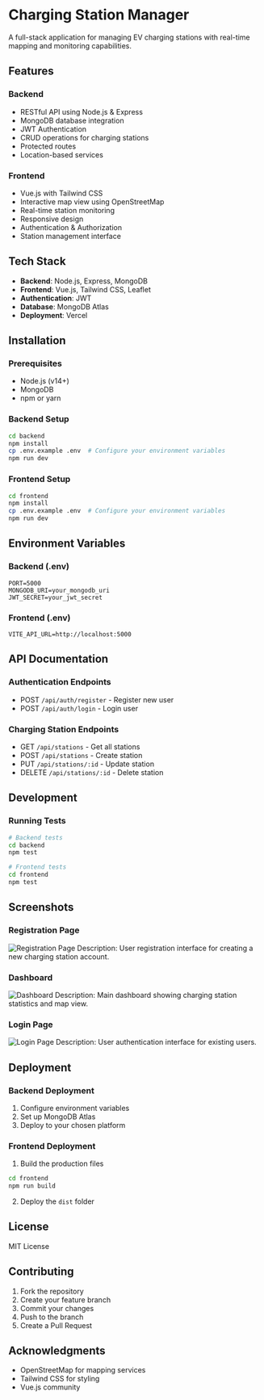 #  Charging Station Manager

A full-stack application for managing EV charging stations with real-time mapping and monitoring capabilities.

##  Features

### Backend
- RESTful API using Node.js & Express
- MongoDB database integration
- JWT Authentication
- CRUD operations for charging stations
- Protected routes
- Location-based services

### Frontend
- Vue.js with Tailwind CSS
- Interactive map view using OpenStreetMap
- Real-time station monitoring
- Responsive design
- Authentication & Authorization
- Station management interface

##  Tech Stack

- **Backend**: Node.js, Express, MongoDB
- **Frontend**: Vue.js, Tailwind CSS, Leaflet
- **Authentication**: JWT
- **Database**: MongoDB Atlas
- **Deployment**: Vercel

## Installation

### Prerequisites
- Node.js (v14+)
- MongoDB
- npm or yarn

### Backend Setup
```bash
cd backend
npm install
cp .env.example .env  # Configure your environment variables
npm run dev
```

### Frontend Setup
```bash
cd frontend
npm install
cp .env.example .env  # Configure your environment variables
npm run dev
```

##  Environment Variables

### Backend (.env)
```
PORT=5000
MONGODB_URI=your_mongodb_uri
JWT_SECRET=your_jwt_secret
```

### Frontend (.env)
```
VITE_API_URL=http://localhost:5000
```

##  API Documentation

### Authentication Endpoints
- POST `/api/auth/register` - Register new user
- POST `/api/auth/login` - Login user

### Charging Station Endpoints
- GET `/api/stations` - Get all stations
- POST `/api/stations` - Create station
- PUT `/api/stations/:id` - Update station
- DELETE `/api/stations/:id` - Delete station

##  Development

### Running Tests
```bash
# Backend tests
cd backend
npm test

# Frontend tests
cd frontend
npm test
```

##  Screenshots

### Registration Page
![Registration Page](./screenshots/register.png)
Description: User registration interface for creating a new charging station account.

### Dashboard
![Dashboard](./screenshots/dashboard.png)
Description: Main dashboard showing charging station statistics and map view.

### Login Page
![Login Page](./screenshots/login.png)
Description: User authentication interface for existing users.

##  Deployment

### Backend Deployment
1. Configure environment variables
2. Set up MongoDB Atlas
3. Deploy to your chosen platform

### Frontend Deployment
1. Build the production files
```bash
cd frontend
npm run build
```
2. Deploy the `dist` folder

##  License

MIT License

##  Contributing

1. Fork the repository
2. Create your feature branch
3. Commit your changes
4. Push to the branch
5. Create a Pull Request

##  Acknowledgments

- OpenStreetMap for mapping services
- Tailwind CSS for styling
- Vue.js community
